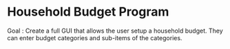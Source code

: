 # Household Budget Program

Goal : Create a full GUI that allows the user setup a household budget. They can enter budget categories and sub-items of the categories.

